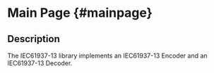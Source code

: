 # Main Page {#mainpage}

## Description

The IEC61937-13 library implements an IEC61937-13 Encoder and an IEC61937-13 Decoder.
